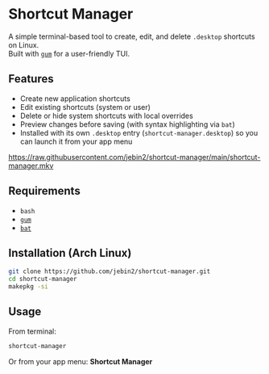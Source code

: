 # Shortcut Manager

A simple terminal-based tool to create, edit, and delete `.desktop` shortcuts on Linux.  
Built with [`gum`](https://github.com/charmbracelet/gum) for a user-friendly TUI.

## Features
- Create new application shortcuts
- Edit existing shortcuts (system or user)
- Delete or hide system shortcuts with local overrides
- Preview changes before saving (with syntax highlighting via `bat`)
- Installed with its own `.desktop` entry (`shortcut-manager.desktop`) so you can launch it from your app menu

<https://raw.githubusercontent.com/jebin2/shortcut-manager/main/shortcut-manager.mkv>

## Requirements
- `bash`
- [`gum`](https://github.com/charmbracelet/gum)
- [`bat`](https://github.com/sharkdp/bat)

## Installation (Arch Linux)
```bash
git clone https://github.com/jebin2/shortcut-manager.git
cd shortcut-manager
makepkg -si
````

## Usage

From terminal:

```bash
shortcut-manager
```

Or from your app menu: **Shortcut Manager**
